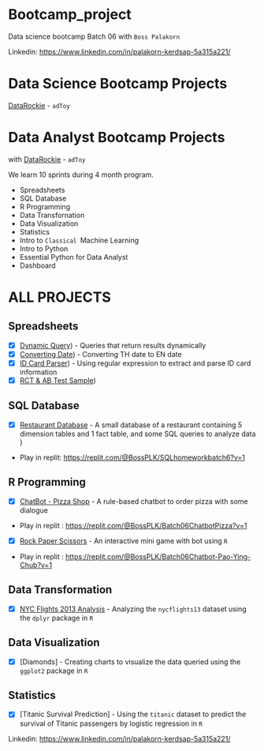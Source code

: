 # Bootcamp_project

Data science bootcamp Batch 06 with `Boss Palakorn` 

Linkedin: https://www.linkedin.com/in/palakorn-kerdsap-5a315a221/

# Data Science Bootcamp Projects
[DataRockie](https://datarockie.com/)  -   `adToy`
# Data Analyst Bootcamp Projects
with [DataRockie](https://datarockie.com/)  -   `adToy`

We learn 10 sprints during 4 month program. 

- Spreadsheets
- SQL Database
- R Programming 
- Data Transfornation
- Data Visualization
- Statistics
- Intro to `Classical `Machine Learning
- Intro to  Python 
- Essential Python  for Data Analyst
- Dashboard


# ALL PROJECTS   

## Spreadsheets
- [x] [Dynamic Query](https://github.com/bosspalakorn/bootcamp_project/blob/main/Spreadsheets/Project%20Dynamic%20Query.pdf))  -  Queries that return results dynamically  
- [x] [Converting Date](https://github.com/bosspalakorn/bootcamp_project/blob/main/Spreadsheets/Project%20Convert%20TH%20to%20EN%20Date.pdf)) - Converting TH date to EN date
- [x] [ID Card Parser](https://github.com/bosspalakorn/bootcamp_project/blob/main/Spreadsheets/Project%20ID%20Card%20Parser.pdf)) - Using regular expression to extract and parse ID card information
- [x] [RCT & AB Test Sample](https://github.com/bosspalakorn/bootcamp_project/blob/main/Spreadsheets/Project%20RCT%20%26%20AB%20Test%20Sample%20.pdf))

## SQL Database
- [x] [Restaurant Database](SQL/DB_for_Restaurant.sql) - A small database of a restaurant containing 5 dimension tables and 1 fact table, and some SQL queries to analyze data ) 

- Play in replit: https://replit.com/@BossPLK/SQLhomeworkbatch6?v=1

## R Programming
- [x] [ChatBot - Pizza Shop](R/Chat_bot-Order_pizza.r) - A rule-based chatbot to order pizza with some dialogue   

- Play in replit : https://replit.com/@BossPLK/Batch06ChatbotPizza?v=1  
      
- [x] [Rock Paper Scissors](R/Rock-Paper-Scissors.r) - An interactive mini game with bot using `R`

- Play in replit : https://replit.com/@BossPLK/Batch06Chatbot-Pao-Ying-Chub?v=1
      
## Data Transformation
- [x] [NYC Flights 2013 Analysis](https://datalore.jetbrains.com/notebook/30R19BcMF2Y3FhTuOoGFr7/4Q21HGzMCft1LxNGxJsrBK/) - Analyzing the `nycflights13` dataset using the `dplyr` package in `R`

## Data Visualization
- [x] [Diamonds] - Creating charts to visualize the data queried using the `ggplot2` package in `R`

## Statistics
- [x] [Titanic Survival Prediction] - Using the `titanic` dataset to predict the survival of Titanic passengers by logistic regression in `R`


Linkedin: 
https://www.linkedin.com/in/palakorn-kerdsap-5a315a221/
